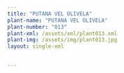 ```yaml
---
title: "PUTANA VEL OLIVELA"
plant-name: "PUTANA VEL OLIVELA"
plant-number: "013"
plant-xml: /assets/xml/plant013.xml
plant-img: /assets/img/plant013.jpg
layout: single-xml


---
```

